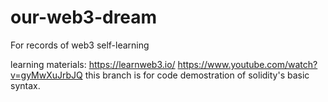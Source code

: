 # our-web3-dream
For records of web3 self-learning



learning materials:
https://learnweb3.io/
https://www.youtube.com/watch?v=gyMwXuJrbJQ
this branch is for code demostration of solidity's basic syntax.

